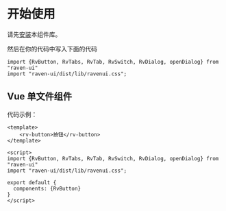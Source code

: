 # 开始使用
请先[安装](#/doc/install)本组件库。

然后在你的代码中写入下面的代码

```
import {RvButton, RvTabs, RvTab, RvSwitch, RvDialog, openDialog} from "raven-ui"
import "raven-ui/dist/lib/ravenui.css";
```

## Vue 单文件组件

代码示例：

```
<template>
    <rv-button>按钮</rv-button>
</template>

<script>
import {RvButton, RvTabs, RvTab, RvSwitch, RvDialog, openDialog} from "raven-ui"
import "raven-ui/dist/lib/ravenui.css";

export default {
  components: {RvButton}
}
</script>
```